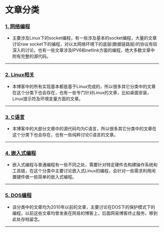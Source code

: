 # 文章分类

### [**1. 网络编程**][network-programming]
* 主要涉及Linux下的socket编程，有一些涉及基本的socket编程，大量的文章讨论raw socket下的编程，对以太网络环境下的底层(数据链路层)的协议有较深入的讨论，也有一些文章涉及IPV6和netlink方面的编程，绝大多数文章中附有完整的源代码。
-------
### [**2. Linux相关**][linux]
* 本博客中的所有实现基本都是基于Linux完成的，所以很多其它分类中的文章在这个分类下也会存在，也有一些专门针对Linux的文章，比如桌面安装，Linux提示符及环境变量方面的文章。
-------
### [**3. C语言**][clanguage]
* 本博客中的大部分文章中的源代码均为C语言，所以很多其它分类中的文章在这个分类下也会存在，也有一些纯粹讨论C语言的文章。
-------
### [**4. 嵌入式编程**][embedded]
* 嵌入式编程与普通编程有一些不同之处，需要针对特定硬件去构建操作系统和工具链，在这个分类中主要讨论嵌入式Linux的编程，会针对一些需求利用闲置硬件做一些简单的嵌入式编程。
------
### [**5. DOS编程**][dos]
* 该分类中的文章均为2010年以前的文章，主要讨论在DOS下的保护模式下的编程，以前这些文章均曾发表在网易的博客上，后面网易博客终止服务，移到此处存档留念。
------


[network-programming]:/categories/network/
[linux]:/categories/linux/
[clanguage]:/categories/c/
[embedded]:/categories/embedded/
[dos]:/categories/dos/